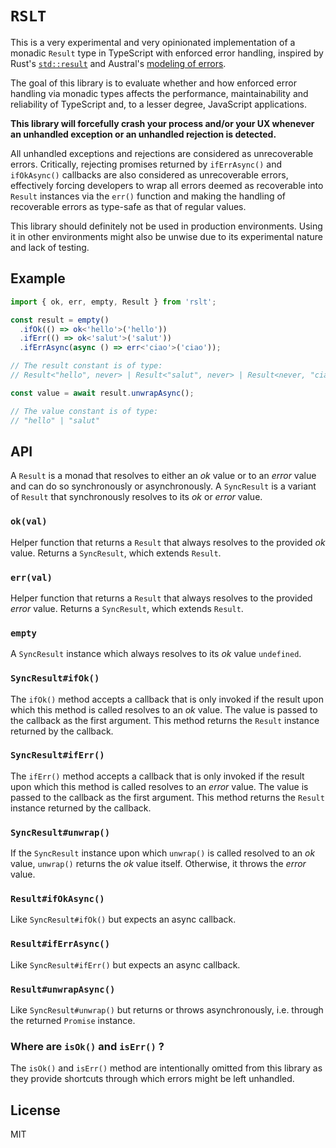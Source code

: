 
# `RSLT`

This is a very experimental and very opinionated implementation of a monadic
`Result` type in TypeScript with enforced error handling, inspired by Rust's
[`std::result`][1] and Austral's [modeling of errors][2].

The goal of this library is to evaluate whether and how enforced error handling
via monadic types affects the performance, maintainability and reliability of 
TypeScript and, to a lesser degree, JavaScript applications.

**This library will forcefully crash your process and/or your UX whenever an
unhandled exception or an unhandled rejection is detected.**

All unhandled exceptions and rejections are considered as unrecoverable errors.
Critically, rejecting promises returned by `ifErrAsync()` and `ifOkAsync()`
callbacks are also considered as unrecoverable errors, effectively forcing 
developers to wrap all errors deemed as recoverable into `Result` instances via
the `err()` function and making the handling of recoverable errors as type-safe
as that of regular values.

This library should definitely not be used in production environments. Using it
in other environments might also be unwise due to its experimental nature and
lack of testing.

## Example

```TypeScript
import { ok, err, empty, Result } from 'rslt';

const result = empty()
  .ifOk(() => ok<'hello'>('hello'))
  .ifErr(() => ok<'salut'>('salut'))
  .ifErrAsync(async () => err<'ciao'>('ciao'));

// The result constant is of type:
// Result<"hello", never> | Result<"salut", never> | Result<never, "ciao">

const value = await result.unwrapAsync();

// The value constant is of type:
// "hello" | "salut"
```

## API

A `Result` is a monad that resolves to either an _ok_ value or to an _error_
value and can do so synchronously or asynchronously. A `SyncResult` is a
variant of `Result` that synchronously resolves to its _ok_ or _error_ value.

### `ok(val)`

Helper function that returns a `Result` that always resolves to the provided
_ok_ value. Returns a `SyncResult`, which extends `Result`.

### `err(val)`

Helper function that returns a `Result` that always resolves to the provided
_error_ value. Returns a `SyncResult`, which extends `Result`.

### `empty`

A `SyncResult` instance which always resolves to its _ok_ value `undefined`.

### `SyncResult#ifOk()`

The `ifOk()` method accepts a callback that is only invoked if the result upon
which this method is called resolves to an _ok_ value. The value is passed to
the callback as the first argument. This method returns the `Result` instance
returned by the callback.

### `SyncResult#ifErr()`

The `ifErr()` method accepts a callback that is only invoked if the result upon
which this method is called resolves to an _error_ value. The value is passed
to the callback as the first argument. This method returns the `Result`
instance returned by the callback.

### `SyncResult#unwrap()`

If the `SyncResult` instance upon which `unwrap()` is called resolved to an
_ok_ value, `unwrap()` returns the _ok_ value itself. Otherwise, it throws the
_error_ value.

### `Result#ifOkAsync()`

Like `SyncResult#ifOk()` but expects an async callback.

### `Result#ifErrAsync()`

Like `SyncResult#ifErr()` but expects an async callback.

### `Result#unwrapAsync()`

Like `SyncResult#unwrap()` but returns or throws asynchronously, i.e. through
the returned `Promise` instance.

### Where are `isOk()` and `isErr()` ?

The `isOk()` and `isErr()` method are intentionally omitted from this library
as they provide shortcuts through which errors might be left unhandled.

## License

MIT

[1]: https://doc.rust-lang.org/std/result/
[2]: https://austral-lang.org/spec/spec.html#rationale-errors
